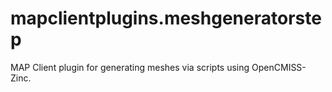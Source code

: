 # mapclientplugins.meshgeneratorstep
MAP Client plugin for generating meshes via scripts using OpenCMISS-Zinc.
